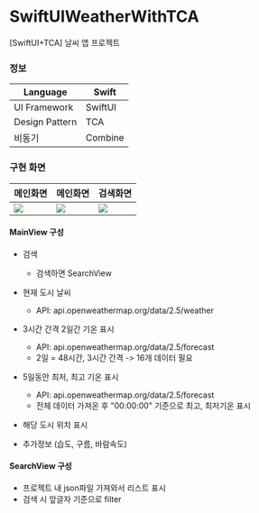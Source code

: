 # SwiftUIWeatherWithTCA
[SwiftUI+TCA] 날씨 앱 프로젝트

### 정보

| Language | Swift |
| --- | --- |
| UI Framework | SwiftUI |
| Design Pattern | TCA |
| 비동기 | Combine |

### 구현 화면

| 메인화면 | 메인화면 | 검색화면 |
| -------- | -------- | -------- |
| <img src = "https://github.com/user-attachments/assets/01407908-2e7e-4011-aef0-9575cf885dc8"> |<img src = "https://github.com/user-attachments/assets/af6e5164-93d2-4194-b8b1-eaceac16b13e">| <img src = "https://github.com/user-attachments/assets/4539c975-b52a-454b-aab4-f7642b543709">

#### MainView 구성

-   검색
    -   검색하면 SearchView 
-   현재 도시 날씨
    -   API: api.openweathermap.org/data/2.5/weather
-   3시간 간격 2일간 기온 표시
    -   API: api.openweathermap.org/data/2.5/forecast
    -   2일 = 48시간, 3시간 간격 -> 16개 데이터 필요
-   5일동안 최저, 최고 기온 표시
    -   API: api.openweathermap.org/data/2.5/forecast
    -   전체 데이터 가져온 후 "00:00:00" 기준으로 최고, 최저기온 표시

-   해당 도시 위치 표시
-   추가정보 (습도, 구름, 바람속도)

#### SearchView 구성

-   프로젝트 내 json파일 가져와서 리스트 표시
-   검색 시 앞글자 기준으로 filter
